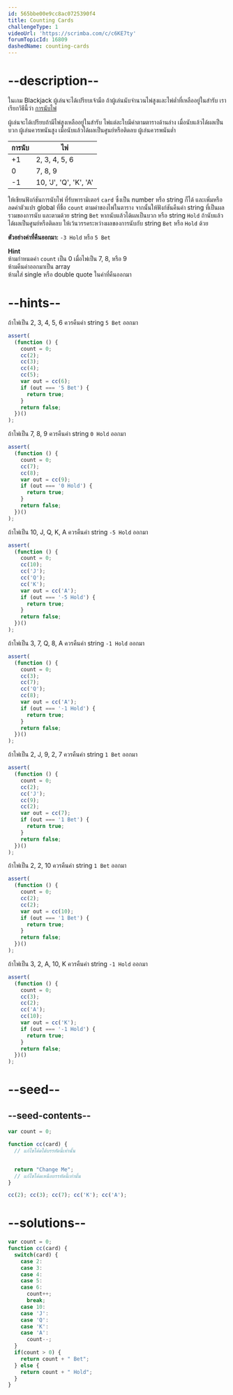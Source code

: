 ```yaml
---
id: 565bbe00e9cc8ac0725390f4
title: Counting Cards
challengeType: 1
videoUrl: 'https://scrimba.com/c/c6KE7ty'
forumTopicId: 16809
dashedName: counting-cards
---
```


# --description--

ในเกม Blackjack ผู้เล่นจะได้เปรียบเจ้ามือ ถ้าผู้เล่นนับจำนวนไพ่สูงและไพ่ต่ำที่เหลืออยู่ในสำรับ เราเรียกวิธีนี้ว่า [การนับไพ่](https://en.wikipedia.org/wiki/Card_counting)

ผู้เล่นจะได้เปรียบถ้ามีไพ่สูงเหลืออยู่ในสำรับ ไพ่แต่ละใบมีค่าตามตารางด้านล่าง เมื่อนับแล้วได้ผลเป็นบวก ผู้เล่นควรพนันสูง เมื่อนับแล้วได้ผลเป็นศูนย์หรือติดลบ ผู้เล่นควรพนันต่ำ

<table class='table table-striped'><thead><tr><th>การนับ</th><th>ไพ่</th></tr></thead><tbody><tr><td>+1</td><td>2, 3, 4, 5, 6</td></tr><tr><td>0</td><td>7, 8, 9</td></tr><tr><td>-1</td><td>10, 'J', 'Q', 'K', 'A'</td></tr></tbody></table>

ให้เขียนฟังก์ชันการนับไพ่ ที่รับพารามิเตอร์ `card` ซึ่งเป็น number หรือ string ก็ได้ และเพิ่มหรือลดค่าตัวแปร global ที่ชื่อ `count` ตามค่าของไพ่ในตาราง จากนั้นให้ฟังก์ชันคืนค่า string ที่เป็นผลรวมของการนับ และตามด้วย string `Bet` หากนับแล้วได้ผลเป็นบวก หรือ string `Hold` ถ้านับแล้วได้ผลเป็นศูนย์หรือติดลบ ให้เว้นวรรคระหว่างผลของการนับกับ string `Bet` หรือ `Hold` ด้วย

**ตัวอย่างค่าที่คืนออกมา:** `-3 Hold` หรือ `5 Bet`

**Hint**  
ห้ามกำหนดค่า `count` เป็น 0 เมื่อไพ่เป็น 7, 8, หรือ 9  
ห้ามคืนค่าออกมาเป็น array  
ห้ามใส่ single หรือ double quote ในค่าที่คืนออกมา

# --hints--

ถ้าไพ่เป็น 2, 3, 4, 5, 6 ควรคืนค่า string `5 Bet` ออกมา

```js
assert(
  (function () {
    count = 0;
    cc(2);
    cc(3);
    cc(4);
    cc(5);
    var out = cc(6);
    if (out === '5 Bet') {
      return true;
    }
    return false;
  })()
);
```

ถ้าไพ่เป็น 7, 8, 9 ควรคืนค่า string `0 Hold` ออกมา

```js
assert(
  (function () {
    count = 0;
    cc(7);
    cc(8);
    var out = cc(9);
    if (out === '0 Hold') {
      return true;
    }
    return false;
  })()
);
```

ถ้าไพ่เป็น 10, J, Q, K, A ควรคืนค่า string `-5 Hold` ออกมา

```js
assert(
  (function () {
    count = 0;
    cc(10);
    cc('J');
    cc('Q');
    cc('K');
    var out = cc('A');
    if (out === '-5 Hold') {
      return true;
    }
    return false;
  })()
);
```

ถ้าไพ่เป็น 3, 7, Q, 8, A ควรคืนค่า string `-1 Hold` ออกมา

```js
assert(
  (function () {
    count = 0;
    cc(3);
    cc(7);
    cc('Q');
    cc(8);
    var out = cc('A');
    if (out === '-1 Hold') {
      return true;
    }
    return false;
  })()
);
```

ถ้าไพ่เป็น 2, J, 9, 2, 7 ควรคืนค่า string `1 Bet` ออกมา

```js
assert(
  (function () {
    count = 0;
    cc(2);
    cc('J');
    cc(9);
    cc(2);
    var out = cc(7);
    if (out === '1 Bet') {
      return true;
    }
    return false;
  })()
);
```

ถ้าไพ่เป็น  2, 2, 10  ควรคืนค่า string `1 Bet` ออกมา

```js
assert(
  (function () {
    count = 0;
    cc(2);
    cc(2);
    var out = cc(10);
    if (out === '1 Bet') {
      return true;
    }
    return false;
  })()
);
```

ถ้าไพ่เป็น 3, 2, A, 10, K ควรคืนค่า string `-1 Hold` ออกมา

```js
assert(
  (function () {
    count = 0;
    cc(3);
    cc(2);
    cc('A');
    cc(10);
    var out = cc('K');
    if (out === '-1 Hold') {
      return true;
    }
    return false;
  })()
);
```

# --seed--

## --seed-contents--

```js
var count = 0;

function cc(card) {
  // แก้ไขโค้ดใต้บรรทัดนี้เท่านั้น


  return "Change Me";
  // แก้ไขโค้ดเหนือบรรทัดนี้เท่านั้น
}

cc(2); cc(3); cc(7); cc('K'); cc('A');
```

# --solutions--

```js
var count = 0;
function cc(card) {
  switch(card) {
    case 2:
    case 3:
    case 4:
    case 5:
    case 6:
      count++;
      break;
    case 10:
    case 'J':
    case 'Q':
    case 'K':
    case 'A':
      count--;
  }
  if(count > 0) {
    return count + " Bet";
  } else {
    return count + " Hold";
  }
}
```
